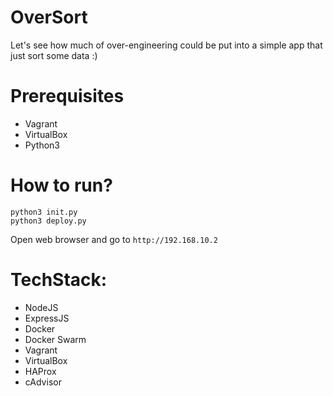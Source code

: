 # OverSort
Let's see how much of over-engineering could be put into a simple app that just sort some data :)

# Prerequisites
- Vagrant
- VirtualBox
- Python3

# How to run?
```
python3 init.py
python3 deploy.py
```

Open web browser and go to `http://192.168.10.2`

# TechStack:
- NodeJS
- ExpressJS
- Docker
- Docker Swarm
- Vagrant
- VirtualBox
- HAProx
- cAdvisor
